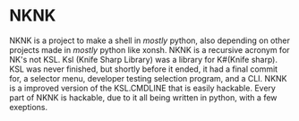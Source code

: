 # NKNK
NKNK is a project to make a shell in *mostly* python, also depending on other projects made in *mostly* python like xonsh.
NKNK is a recursive acronym for NK's not KSL.
Ksl (Knife Sharp Library) was a library for K#(Knife sharp).
KSL was never finished, but shortly before it ended, it had a final commit for, a selector menu, developer testing selection program, and a CLI.
NKNK is a improved version of the KSL.CMDLINE that is easily hackable. Every part of NKNK is hackable, due to it all being written in python, with a few exeptions.

